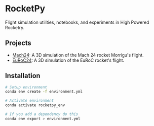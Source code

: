# RocketPy

Flight simulation utilities, notebooks, and experiments in High Powered Rocketry.

## Projects
- [Mach24](./Mach24/README.md): A 3D simulation of the Mach 24 rocket Morrigu's flight.
- [EuRoC24](./EuRoC24/README.md): A 3D simulation of the EuRoC rocket's flight.

## Installation

```bash
# Setup environment
conda env create -f environment.yml

# Activate environment
conda activate rocketpy_env

# If you add a dependency do this 
conda env export > environment.yml
```